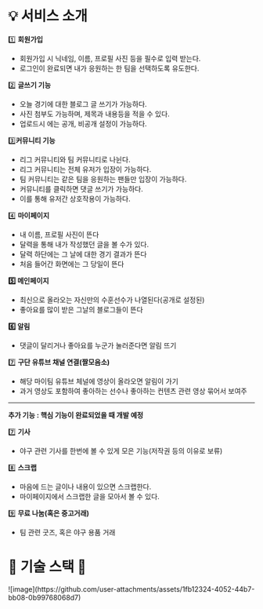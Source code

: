 <h1>💡 서비스 소개 </h1>

1️⃣ **회원가입**

- 회원가입 시 닉네임, 이름, 프로필 사진 등을 필수로 입력 받는다.
- 로그인이 완료되면 내가 응원하는 한 팀을 선택하도록 유도한다.

2️⃣ **글쓰기 기능**

- 오늘 경기에 대한 블로그 글 쓰기가 가능하다.
- 사진 첨부도 가능하며, 제목과 내용등을 적을 수 있다.
- 업로드시 에는 공개, 비공개 설정이 가능하다.

3️⃣**커뮤니티 기능**

- 리그 커뮤니티와 팀 커뮤니티로 나뉜다.
- 리그 커뮤니티는 전체 유저가 입장이 가능하다.
- 팀 커뮤니티는 같은 팀을 응원하는 팬들만 입장이 가능하다.
- 커뮤니티를 클릭하면 댓글 쓰기가 가능하다.
- 이를 통해 유저간 상호작용이 가능하다.

4️⃣ **마이페이지**

- 내 이름, 프로필 사진이 뜬다
- 달력을 통해 내가 작성했던 글을 볼 수가 있다.
- 달력 하단에는 그 날에 대한 경기 결과가 뜬다
- 처음 들어간 화면에는 그 당일이 뜬다

**5️⃣ 메인페이지**

- 최신으로 올라오는 자신만의 수훈선수가 나열된다(공개로 설정된)
- 좋아요를 많이 받은 그날의 블로그들이 뜬다

**6️⃣ 알림**

- 댓글이 달리거나 좋아요를 누군가 눌러준다면 알림 뜨기

7️⃣ **구단 유튜브 채널 연결(짤모음소)**

- 해당 마이팀 유튜브 체널에 영상이 올라오면 알림이 가기
- 과거 영상도 포함하여 좋아하는 선수나 좋아하는 컨텐츠 관련 영상 묶어서 보여주

---

**추가 기능 : 핵심 기능이 완료되었을 때 개발 예정**

7️⃣ **기사**

- 야구 관련 기사를 한번에 볼 수 있게 모은 기능(저작권 등의 이유로 보류)

8️⃣ **스크랩**

- 마음에 드는 글이나 내용이 있으면 스크랩한다.
- 마이페이지에서 스크랩한 글을 모아서 볼 수 있다.

9️⃣ **무료 나눔(혹은 중고거래)**

- 팀 관련 굿즈, 혹은 야구 용품 거래

<h1> 🚀 기술 스택 🚀 </h1>
![image](https://github.com/user-attachments/assets/1fb12324-4052-44b7-bb08-0b99768068d7)

